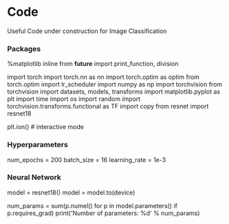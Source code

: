 # Code
Useful Code under construction for Image Classification

### Packages
%matplotlib inline
from __future__ import print_function, division

import torch
import torch.nn as nn
import torch.optim as optim
from torch.optim import lr_scheduler
import numpy as np
import torchvision
from torchvision import datasets, models, transforms
import matplotlib.pyplot as plt
import time
import os
import random
import torchvision.transforms.functional as TF
import copy
from resnet import resnet18

plt.ion()   # interactive mode

### Hyperparameters

num_epochs = 200
batch_size = 16
learning_rate = 1e-3

### Neural Network

model = resnet18()
model = model.to(device)

num_params = sum(p.numel() for p in model.parameters() if p.requires_grad)
print('Number of parameters: %d' % num_params)
